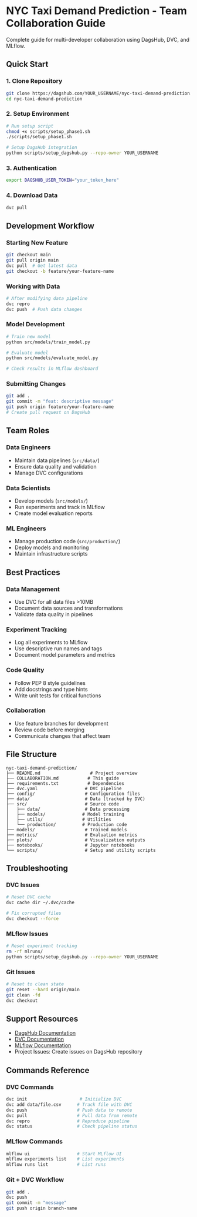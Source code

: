 # NYC Taxi Demand Prediction - Team Collaboration Guide

Complete guide for multi-developer collaboration using DagsHub, DVC, and MLflow.

## Quick Start

### 1. Clone Repository
```bash
git clone https://dagshub.com/YOUR_USERNAME/nyc-taxi-demand-prediction.git
cd nyc-taxi-demand-prediction
```

### 2. Setup Environment
```bash
# Run setup script
chmod +x scripts/setup_phase1.sh
./scripts/setup_phase1.sh

# Setup DagsHub integration
python scripts/setup_dagshub.py --repo-owner YOUR_USERNAME
```

### 3. Authentication
```bash
export DAGSHUB_USER_TOKEN="your_token_here"
```

### 4. Download Data
```bash
dvc pull
```

## Development Workflow

### Starting New Feature
```bash
git checkout main
git pull origin main
dvc pull  # Get latest data
git checkout -b feature/your-feature-name
```

### Working with Data
```bash
# After modifying data pipeline
dvc repro
dvc push  # Push data changes
```

### Model Development
```bash
# Train new model
python src/models/train_model.py

# Evaluate model
python src/models/evaluate_model.py

# Check results in MLflow dashboard
```

### Submitting Changes
```bash
git add .
git commit -m "feat: descriptive message"
git push origin feature/your-feature-name
# Create pull request on DagsHub
```

## Team Roles

### Data Engineers
- Maintain data pipelines (`src/data/`)
- Ensure data quality and validation
- Manage DVC configurations

### Data Scientists
- Develop models (`src/models/`)
- Run experiments and track in MLflow
- Create model evaluation reports

### ML Engineers
- Manage production code (`src/production/`)
- Deploy models and monitoring
- Maintain infrastructure scripts

## Best Practices

### Data Management
- Use DVC for all data files >10MB
- Document data sources and transformations
- Validate data quality in pipelines

### Experiment Tracking
- Log all experiments to MLflow
- Use descriptive run names and tags
- Document model parameters and metrics

### Code Quality
- Follow PEP 8 style guidelines
- Add docstrings and type hints
- Write unit tests for critical functions

### Collaboration
- Use feature branches for development
- Review code before merging
- Communicate changes that affect team

## File Structure

```
nyc-taxi-demand-prediction/
├── README.md                   # Project overview
├── COLLABORATION.md           # This guide
├── requirements.txt           # Dependencies
├── dvc.yaml                  # DVC pipeline
├── config/                   # Configuration files
├── data/                     # Data (tracked by DVC)
├── src/                      # Source code
│   ├── data/                 # Data processing
│   ├── models/              # Model training
│   ├── utils/               # Utilities
│   └── production/          # Production code
├── models/                   # Trained models
├── metrics/                  # Evaluation metrics
├── plots/                    # Visualization outputs
├── notebooks/                # Jupyter notebooks
└── scripts/                  # Setup and utility scripts
```

## Troubleshooting

### DVC Issues
```bash
# Reset DVC cache
dvc cache dir ~/.dvc/cache

# Fix corrupted files
dvc checkout --force
```

### MLflow Issues
```bash
# Reset experiment tracking
rm -rf mlruns/
python scripts/setup_dagshub.py --repo-owner YOUR_USERNAME
```

### Git Issues
```bash
# Reset to clean state
git reset --hard origin/main
git clean -fd
dvc checkout
```

## Support Resources

- [DagsHub Documentation](https://dagshub.com/docs)
- [DVC Documentation](https://dvc.org/doc)
- [MLflow Documentation](https://mlflow.org/docs/latest/index.html)
- Project Issues: Create issues on DagsHub repository

## Commands Reference

### DVC Commands
```bash
dvc init                    # Initialize DVC
dvc add data/file.csv      # Track file with DVC
dvc push                   # Push data to remote
dvc pull                   # Pull data from remote
dvc repro                  # Reproduce pipeline
dvc status                 # Check pipeline status
```

### MLflow Commands
```bash
mlflow ui                  # Start MLflow UI
mlflow experiments list    # List experiments
mlflow runs list           # List runs
```

### Git + DVC Workflow
```bash
git add .
dvc push
git commit -m "message"
git push origin branch-name
```